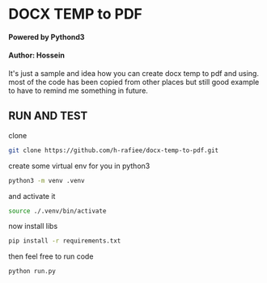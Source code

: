 # DOCX TEMP to PDF 
#### Powered by Pythond3
#### Author: Hossein

It's just a sample and idea how you can create docx temp to pdf and using. most of the code has been copied from other places but still good example to have to remind me something in future.


## RUN AND TEST

clone

```sh
git clone https://github.com/h-rafiee/docx-temp-to-pdf.git
```

create some virtual env for you in python3

```sh
python3 -m venv .venv
```
and activate it

```sh
source ./.venv/bin/activate
```

now install libs

```sh
pip install -r requirements.txt
```

then feel free to run code

```sh
python run.py
```


